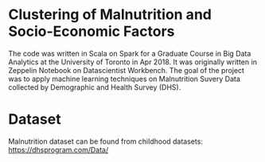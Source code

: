 # Clustering of Malnutrition and Socio-Economic Factors
The code was written in Scala on Spark for a Graduate Course in Big Data Analytics at the University of Toronto in Apr 2018. It was originally written in Zeppelin Notebook on Datascientist Workbench.
The goal of the project was to apply machine learning techniques on Malnutrition Suvery Data collected by Demographic and Health Survey (DHS).

# Dataset
Malnutrition dataset can be found from childhood datasets: https://dhsprogram.com/Data/
